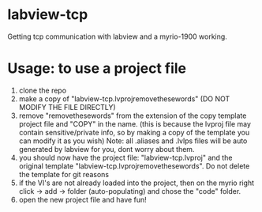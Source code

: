 # labview-tcp
Getting tcp communication with labview and a myrio-1900 working.

# Usage: to use a project file

1) clone the repo
2) make a copy of "labview-tcp.lvprojremovethesewords" (DO NOT MODIFY THE FILE DIRECTLY)
3) remove "removethesewords" from the extension of the copy template project file and "COPY" in the name. (this is because the lvproj file may contain sensitive/private info, so by making a copy of the template you can modify it as you wish)
Note: all .aliases and .lvlps files will be auto generated by labview for you, dont worry about them.
4) you should now have the project file: "labview-tcp.lvproj" and the original template "labview-tcp.lvprojremovethesewords". Do not delete the template for git reasons
5) if the VI's are not already loaded into the project, then on the myrio right click -> add -> folder (auto-populating) and chose the "code" folder.
6) open the new project file and have fun!
